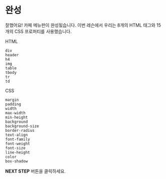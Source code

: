 # 완성
잘했어요! 카페 메뉴판이 완성됬습니다.
이번 레슨에서 우리는 8개의 HTML 태그와 15개의 CSS 프로퍼티를 사용했습니다.  


HTML
```
div
header
h4
img
table
tbody
tr
td
```

CSS
```
margin
padding
width
max-width
min-height
background
background-size
border-radius
text-align
font-family
font-weight
font-size
line-height
color
box-shadow
```


**NEXT STEP** 버튼을 클릭하세요.
